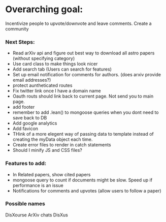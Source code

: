 # Overarching goal:
Incentivize people to upvote/downvote and leave comments. Create a community

### Next Steps:
* Read arXiv api and figure out best way to download all astro papers (without specifying category)
* Use card class to make things look nicer
* Add search tab (Users can search for features)
* Set up email notification for comments for authors. (does arxiv provide email addresses?)
* protect auntheticated routes
* Fix twitter link once I have a domain name
* Oauth routs should link back to current page. Not send you to main page. 
* add footer
* remember to add .lean() to mongoose queries when you dont need to save back to DB
* Add google analytics
* Add favicon 
* THink of a more elegent way of passing data to template instead of creating the myData object each time. 
* Create error files to render in catch statements
* Should I minify JS and CSS files?

### Features to add:
* In Related papers, show cited papers
* mongoose query to count if documents might be slow. Speed up if performance is an issue
* Notifications for comments and upvotes (allow users to follow a paper)


### Possible names

DisXourse
ArXiv chats
DisXus
